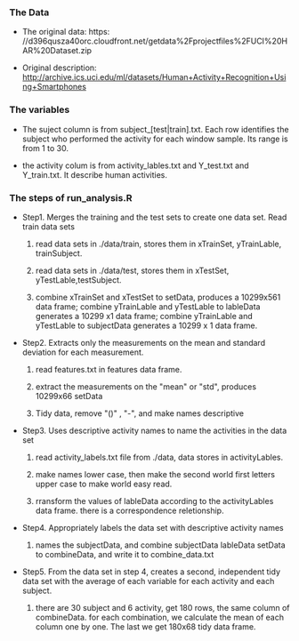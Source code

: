### The Data
* The original data: https:
//d396qusza40orc.cloudfront.net/getdata%2Fprojectfiles%2FUCI%20HAR%20Dataset.zip

* Original description:
http://archive.ics.uci.edu/ml/datasets/Human+Activity+Recognition+Using+Smartphones

### The variables

* The suject column is from subject_[test|train].txt. Each row identifies the subject who performed the activity for each window sample. Its range is from 1 to 30.

* the activity colum is from activity_lables.txt and Y_test.txt and Y_train.txt. It describe human activities.

### The steps of run_analysis.R
* Step1. Merges the training and the test sets to create one data set.
 Read train data sets
 
     1. read data sets in ./data/train, stores them in xTrainSet, yTrainLable, trainSubject.
     
     2. read data sets in ./data/test, stores them in xTestSet, yTestLable,testSubject.
     
     3. combine xTrainSet and xTestSet to setData, produces a 10299x561 data frame; combine yTrainLable and yTestLable to lableData generates a 10299 x1 data frame; combine yTrainLable and  yTestLable to subjectData generates a 10299 x 1 data frame.


* Step2. Extracts only the measurements on the mean and standard 
 deviation for each measurement. 
 
     1. read features.txt in features data frame.
     
     2. extract the measurements on the  "mean" or "std", produces 10299x66 setData
     
     3. Tidy data, remove "()" , "-", and make names descriptive
 

* Step3. Uses descriptive activity names to name the activities in 
the data set
 
     1. read activity_labels.txt file from ./data, data stores in activityLables.
     
     2. make names lower case, then make the second world first letters upper case to   make world easy read.
     
     3. rransform the values of lableData according to the activityLables data frame.   there is a correspondence reletionship.


* Step4. Appropriately labels the data set with descriptive activity  names

     1. names the subjectData, and combine subjectData lableData setData to combineData, and write it to combine_data.txt
 
* Step5. From the data set in step 4, creates a second, independent tidy data set 
 with the average of each variable for each activity and each subject.
 
     1. there are 30 subject and 6 activity, get 180 rows, the same column of combineData. for each combination, we calculate the mean of each column one by one.
     The last we get 180x68 tidy data frame.

